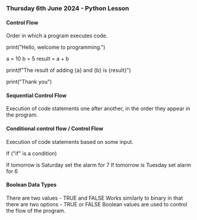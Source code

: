 ### Thursday 6th June 2024 - Python Lesson


#### Control Flow
Order in which a program executes code.

print("Hello, welcome to programming.")

a = 10
b = 5
result = a + b

print(f"The result of adding {a} and {b} is {result}")

print("Thank you")


#### Sequential Control Flow
Execution of code statements one after another, in the order they appear in the program.

#### Conditional control flow / Control Flow
Execution of code statements based on some input.

If ("if" is a condition) 

If tomorrow is Saturday
    set the alarm for 7
If tomorrow is Tuesday
    set alarm for 6

#### Boolean Data Types

There are two values - TRUE and FALSE
Works similarly to binary in that there are two options - TRUE or FALSE
Boolean values are used to control the flow of the program.


